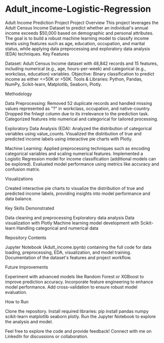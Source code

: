 # Adult_income-Logistic-Regression
Adult Income Prediction Project
Project Overview
This project leverages the Adult Census Income Dataset to predict whether an individual's annual income exceeds $50,000 based on demographic and personal attributes. The goal is to build a robust machine learning model to classify income levels using features such as age, education, occupation, and marital status, while applying data preprocessing and exploratory data analysis (EDA) techniques.
Key Features

Dataset: Adult Census Income dataset with 48,842 records and 15 features, including numerical (e.g., age, hours-per-week) and categorical (e.g., workclass, education) variables.
Objective: Binary classification to predict income as either <=50K or >50K.
Tools & Libraries: Python, Pandas, NumPy, Scikit-learn, Matplotlib, Seaborn, Plotly.

Methodology

Data Preprocessing:
Removed 52 duplicate records and handled missing values represented as "?" in workclass, occupation, and native-country.
Dropped the fnlwgt column due to its irrelevance to the prediction task.
Categorized features into numerical and categorical for tailored processing.


Exploratory Data Analysis (EDA):
Analyzed the distribution of categorical variables using value_counts.
Visualized the distribution of true and predicted income labels using interactive pie charts with Plotly.


Machine Learning:
Applied preprocessing techniques such as encoding categorical variables and scaling numerical features.
Implemented a Logistic Regression model for income classification (additional models can be explored).
Evaluated model performance using metrics like accuracy and confusion matrix.



Visualizations

Created interactive pie charts to visualize the distribution of true and predicted income labels, providing insights into model performance and data balance.

Key Skills Demonstrated

Data cleaning and preprocessing
Exploratory data analysis
Data visualization with Plotly
Machine learning model development with Scikit-learn
Handling categorical and numerical data

Repository Contents

Jupyter Notebook (Adult_income.ipynb) containing the full code for data loading, preprocessing, EDA, visualization, and model training.
Documentation of the dataset's features and project workflow.

Future Improvements

Experiment with advanced models like Random Forest or XGBoost to improve prediction accuracy.
Incorporate feature engineering to enhance model performance.
Add cross-validation to ensure robust model evaluation.

How to Run

Clone the repository.
Install required libraries: pip install pandas numpy scikit-learn matplotlib seaborn plotly.
Run the Jupyter Notebook to explore the analysis and model.

Feel free to explore the code and provide feedback! Connect with me on LinkedIn for discussions or collaboration.
